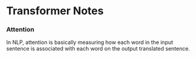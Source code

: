 # Transformer Notes

### Attention
In NLP, attention is basically measuring how each word in the input sentence is associated with each word on the output translated sentence.
